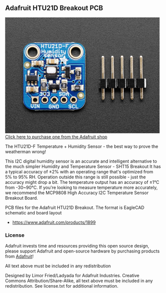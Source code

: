 ## Adafruit HTU21D Breakout PCB
<a href="http://www.adafruit.com/products/1899"><img src="assets/image.jpg?raw=true" width="500px"><br/>
Click here to purchase one from the Adafruit shop</a>

The HTU21D-F Temperature + Humidity Sensor - the best way to prove the weatherman wrong!

This I2C digital humidity sensor is an accurate and intelligent alternative to the much simpler Humidity and Temperature Sensor - SHT15 Breakout It has a typical accuracy of ±2% with an operating range that's optimized from 5% to 95% RH. Operation outside this range is still possible - just the accuracy might drop a bit. The temperature output has an accuracy of ±1°C from -30~90°C. If you're looking to measure temperature more accurately, we recommend the MCP9808 High Accuracy I2C Temperature Sensor Breakout Board.

PCB files for the Adafruit HTU21D Breakout. The format is EagleCAD schematic and board layout
- https://www.adafruit.com/products/1899

### License

Adafruit invests time and resources providing this open source design, please support Adafruit and open-source hardware by purchasing products from [Adafruit](https://www.adafruit.com)!

All text above must be included in any redistribution

Designed by Limor Fried/Ladyada for Adafruit Industries.
Creative Commons Attribution/Share-Alike, all text above must be included in any redistribution. 
See license.txt for additional information.
